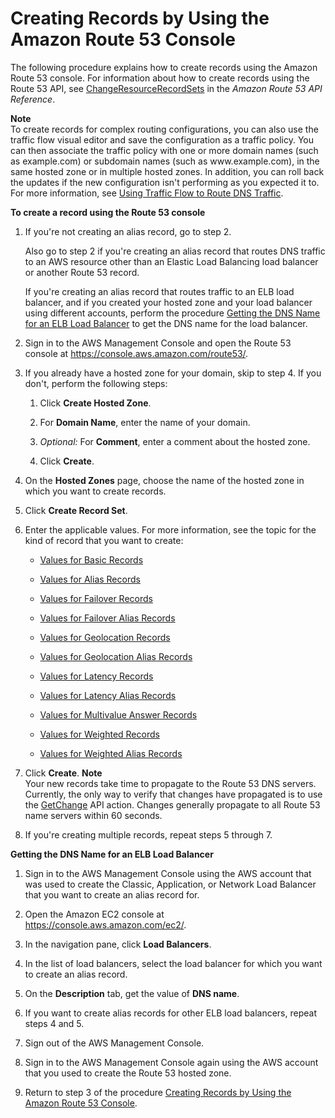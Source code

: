 # Creating Records by Using the Amazon Route 53 Console<a name="resource-record-sets-creating"></a>

The following procedure explains how to create records using the Amazon Route 53 console\. For information about how to create records using the Route 53 API, see [ChangeResourceRecordSets](http://docs.aws.amazon.com/Route53/latest/APIReference/API_ChangeResourceRecordSets.html) in the *Amazon Route 53 API Reference*\.

**Note**  
To create records for complex routing configurations, you can also use the traffic flow visual editor and save the configuration as a traffic policy\. You can then associate the traffic policy with one or more domain names \(such as example\.com\) or subdomain names \(such as www\.example\.com\), in the same hosted zone or in multiple hosted zones\. In addition, you can roll back the updates if the new configuration isn't performing as you expected it to\. For more information, see [Using Traffic Flow to Route DNS Traffic](traffic-flow.md)\.

**To create a record using the Route 53 console**

1. If you're not creating an alias record, go to step 2\. 

   Also go to step 2 if you're creating an alias record that routes DNS traffic to an AWS resource other than an Elastic Load Balancing load balancer or another Route 53 record\.

   If you're creating an alias record that routes traffic to an ELB load balancer, and if you created your hosted zone and your load balancer using different accounts, perform the procedure [Getting the DNS Name for an ELB Load Balancer](#resource-record-sets-elb-dns-name-procedure) to get the DNS name for the load balancer\. 

1. Sign in to the AWS Management Console and open the Route 53 console at [https://console\.aws\.amazon\.com/route53/](https://console.aws.amazon.com/route53/)\.

1. If you already have a hosted zone for your domain, skip to step 4\. If you don't, perform the following steps: 

   1. Click **Create Hosted Zone**\.

   1. For **Domain Name**, enter the name of your domain\.

   1. *Optional:* For **Comment**, enter a comment about the hosted zone\.

   1. Click **Create**\.

1. On the **Hosted Zones** page, choose the name of the hosted zone in which you want to create records\.

1. Click **Create Record Set**\.

1. Enter the applicable values\. For more information, see the topic for the kind of record that you want to create:

   + [Values for Basic Records](resource-record-sets-values-basic.md)

   + [Values for Alias Records](resource-record-sets-values-alias.md)

   + [Values for Failover Records](resource-record-sets-values-failover.md)

   + [Values for Failover Alias Records](resource-record-sets-values-failover-alias.md)

   + [Values for Geolocation Records](resource-record-sets-values-geo.md)

   + [Values for Geolocation Alias Records](resource-record-sets-values-geo-alias.md)

   + [Values for Latency Records](resource-record-sets-values-latency.md)

   + [Values for Latency Alias Records](resource-record-sets-values-latency-alias.md)

   + [Values for Multivalue Answer Records](resource-record-sets-values-multivalue.md)

   + [Values for Weighted Records](resource-record-sets-values-weighted.md)

   + [Values for Weighted Alias Records](resource-record-sets-values-weighted-alias.md)

1. Click **Create**\.
**Note**  
Your new records take time to propagate to the Route 53 DNS servers\. Currently, the only way to verify that changes have propagated is to use the [GetChange](http://docs.aws.amazon.com/Route53/latest/APIReference/API_GetChange.html) API action\. Changes generally propagate to all Route 53 name servers within 60 seconds\.

1. If you're creating multiple records, repeat steps 5 through 7\.

**Getting the DNS Name for an ELB Load Balancer**

1. Sign in to the AWS Management Console using the AWS account that was used to create the Classic, Application, or Network Load Balancer that you want to create an alias record for\.

1. Open the Amazon EC2 console at [https://console\.aws\.amazon\.com/ec2/](https://console.aws.amazon.com/ec2/)\.

1. In the navigation pane, click **Load Balancers**\.

1. In the list of load balancers, select the load balancer for which you want to create an alias record\.

1. On the **Description** tab, get the value of **DNS name**\.

1. If you want to create alias records for other ELB load balancers, repeat steps 4 and 5\. 

1. Sign out of the AWS Management Console\.

1. Sign in to the AWS Management Console again using the AWS account that you used to create the Route 53 hosted zone\.

1. Return to step 3 of the procedure [Creating Records by Using the Amazon Route 53 Console](#resource-record-sets-creating)\.